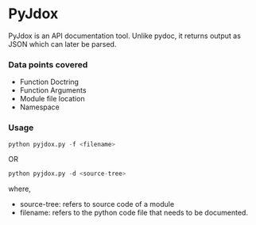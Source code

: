 # PyJdox

PyJdox is an API documentation tool. Unlike pydoc, it returns output as JSON
which can later be parsed.

### Data points covered

- Function Doctring
- Function Arguments
- Module file location
- Namespace


### Usage

```python
python pyjdox.py -f <filename>
```

OR

```python
python pyjdox.py -d <source-tree>
```
where,
- source-tree: refers to source code of a module
- filename: refers to the python code file that needs to be documented.
